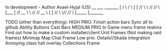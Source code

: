 In development - Author Avael-Hyjal (US)
    __                     ___       _______   [
   /  \                   /   \      [         [
  //  \\    \\     //    //   \\     [___      [
 // __ \\    \\   //    // __  \\    [         [
//      \\    \\_//    //       \\   [______   [_______

TODO (other than everything):
HIGH PRIO.
Finish action bars
Sync all to github
Ability Buttons
Cast Bars
MEDIUM PRIO
In Game menu frame reskins
Find out how to make a custom installer/client
Unit Frames (Not making raid frames)
Minimap
Map
Chat Frame
Low prio.
Details!/Skada integration
Annoying class hall overlay
Collections Frame
